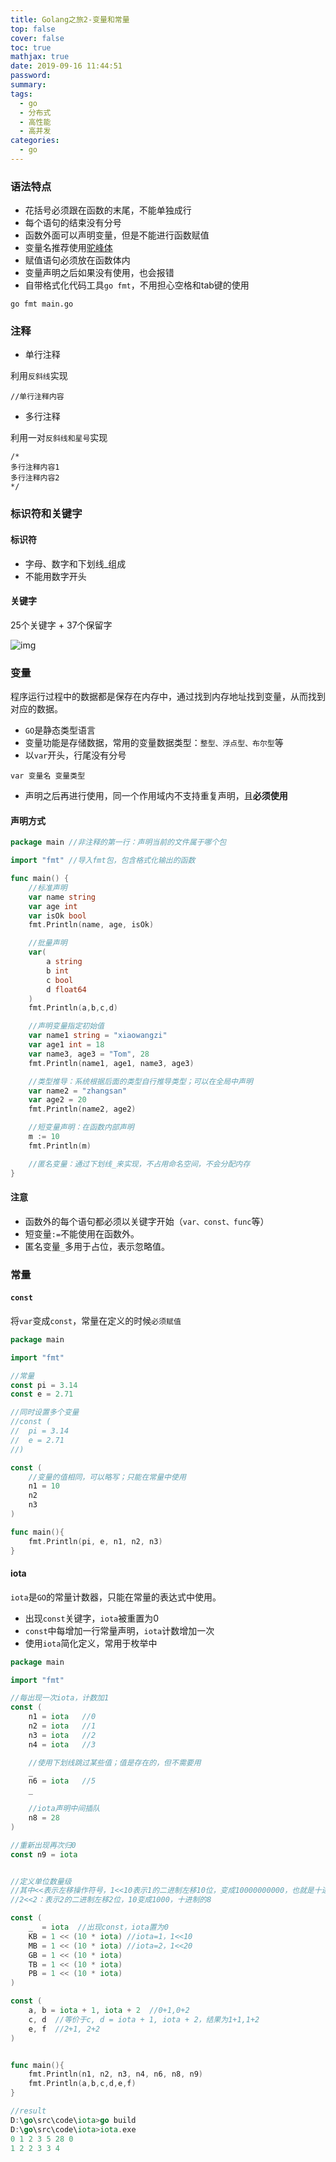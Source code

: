 ```yaml
---
title: Golang之旅2-变量和常量
top: false
cover: false
toc: true
mathjax: true
date: 2019-09-16 11:44:51
password:
summary:
tags:
  - go
  - 分布式
  - 高性能
  - 高并发
categories:
  - go
---
```


### 语法特点

- 花括号必须跟在函数的末尾，不能单独成行
- 每个语句的结束没有分号
- 函数外面可以声明变量，但是不能进行函数赋值
- 变量名推荐使用[驼峰体](https://baike.baidu.com/item/骆驼命名法)
- 赋值语句必须放在函数体内
- 变量声明之后如果没有使用，也会报错
- 自带格式化代码工具`go fmt`，不用担心空格和tab键的使用

```
go fmt main.go
```

### 注释

- 单行注释

利用`反斜线`实现

```
//单行注释内容
```

- 多行注释

利用一对`反斜线和星号`实现

```
/*
多行注释内容1
多行注释内容2
*/
```

### 标识符和关键字

#### 标识符

- 字母、数字和下划线_组成
- 不能用数字开头

#### 关键字

25个关键字 + 37个保留字

![img](https://s2.ax1x.com/2019/09/16/nRsC4I.png)

### 变量

程序运行过程中的数据都是保存在内存中，通过找到内存地址找到变量，从而找到对应的数据。

- `GO`是静态类型语言
- 变量功能是存储数据，常用的变量数据类型：`整型、浮点型、布尔型`等
- 以`var`开头，行尾没有分号

```
var 变量名 变量类型
```

- 声明之后再进行使用，同一个作用域内不支持重复声明，且**必须使用**

#### 声明方式

```go
package main //非注释的第一行：声明当前的文件属于哪个包

import "fmt" //导入fmt包，包含格式化输出的函数

func main() {
	//标准声明
	var name string
	var age int
	var isOk bool
	fmt.Println(name, age, isOk)

	//批量声明
	var(
		a string
		b int
		c bool
		d float64
	)
	fmt.Println(a,b,c,d)

	//声明变量指定初始值
	var name1 string = "xiaowangzi"
	var age1 int = 18
	var name3, age3 = "Tom", 28
	fmt.Println(name1, age1, name3, age3)

	//类型推导：系统根据后面的类型自行推导类型；可以在全局中声明
	var name2 = "zhangsan"
	var age2 = 20
	fmt.Println(name2, age2)

	//短变量声明：在函数内部声明
	m := 10
	fmt.Println(m)

	//匿名变量：通过下划线_来实现，不占用命名空间，不会分配内存
}
```

#### 注意

- 函数外的每个语句都必须以关键字开始（`var、const、func`等）
- 短变量`:=`不能使用在函数外。
- 匿名变量`_`多用于占位，表示忽略值。

### 常量

#### `const`

将`var`变成`const`，常量在定义的时候`必须赋值`

```go
package main

import "fmt"

//常量
const pi = 3.14
const e = 2.71

//同时设置多个变量
//const (
//	pi = 3.14
//	e = 2.71
//)

const (
	//变量的值相同，可以略写；只能在常量中使用
	n1 = 10
	n2
	n3
)

func main(){
	fmt.Println(pi, e, n1, n2, n3)
}
```

#### iota

`iota`是`GO`的常量计数器，只能在常量的表达式中使用。

- 出现`const`关键字，`iota`被重置为0
- `const`中每增加一行常量声明，`iota`计数增加一次
- 使用`iota`简化定义，常用于枚举中

```go
package main

import "fmt"

//每出现一次iota，计数加1
const (
	n1 = iota   //0
	n2 = iota   //1
	n3 = iota   //2
	n4 = iota   //3

	//使用下划线跳过某些值；值是存在的，但不需要用
	_
	n6 = iota   //5
	_

	//iota声明中间插队
	n8 = 28
)

//重新出现再次归0
const n9 = iota


//定义单位数量级
//其中<<表示左移操作符号，1<<10表示1的二进制左移10位，变成10000000000，也就是十进制的1024
//2<<2：表示2的二进制左移2位，10变成1000，十进制的8

const (
	_  = iota  //出现const，iota置为0
	KB = 1 << (10 * iota) //iota=1，1<<10
	MB = 1 << (10 * iota) //iota=2，1<<20
	GB = 1 << (10 * iota)
	TB = 1 << (10 * iota)
	PB = 1 << (10 * iota)
)

const (
	a, b = iota + 1, iota + 2  //0+1,0+2
	c, d  //等价于c, d = iota + 1, iota + 2，结果为1+1,1+2
	e, f  //2+1, 2+2
)


func main(){
	fmt.Println(n1, n2, n3, n4, n6, n8, n9)
	fmt.Println(a,b,c,d,e,f)
}

//result
D:\go\src\code\iota>go build
D:\go\src\code\iota>iota.exe
0 1 2 3 5 28 0
1 2 2 3 3 4
```

